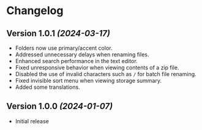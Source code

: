Changelog
==========

Version 1.0.1 *(2024-03-17)*
----------------------------

* Folders now use primary/accent color.
* Addressed unnecessary delays when renaming files.
* Enhanced search performance in the text editor.
* Fixed unresponsive behavior when viewing contents of a zip file.
* Disabled the use of invalid characters such as `/` for batch file renaming.
* Fixed invisible sort menu when viewing storage summary.
* Added some translations.

Version 1.0.0 *(2024-01-07)*
----------------------------

* Initial release
